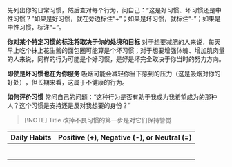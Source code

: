 
先列出你的日常习惯，然后查对每个行为，问自己：​“这是好习惯、坏习惯还是中性习惯？​”如果是好习惯，就在旁边标注“+”​；如果是坏习惯，就标注“-”​；如果是中性习惯，标注“=”​。

**你对某个特定习惯的标注将取决于你的处境和目标**
对于想要减肥的人来说，每天早上吃个抹上花生酱的面包圈可能算是个坏习惯；对于想要增强体魄、增加肌肉量的人来说，同样的行为可能是个好习惯，是好是坏完全取决于你当时的努力方向。

**即使是坏习惯也在为你服务**
吸烟可能会减轻你当下感到的压力（这是吸烟对你的好处）​，但长期来看，这属于不健康的行为。

**如何评价习惯**
常问自己的问题：​“这种行为是否有助于我成为我希望成为的那种人？这个习惯是支持还是反对我想要的身份？​”


> [!NOTE] Title
> 改掉不良习惯的第一步是对它们保持警觉


| **Daily Habits** | **Positive (+), Negative (-), or Neutral (=)** |
| ---------------- | ---------------------------------------------- |
|                  |                                                |
|                  |                                                |
|                  |                                                |
|                  |                                                |
|                  |                                                |
|                  |                                                |

